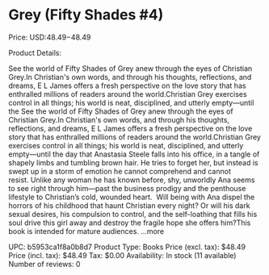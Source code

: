 # Grey (Fifty Shades #4)

Price: USD:$48.49-$48.49

Product Details:

See the world of Fifty Shades of Grey anew through the eyes of Christian Grey.In Christian's own words, and through his thoughts, reflections, and dreams, E L James offers a fresh perspective on the love story that has enthralled millions of readers around the world.Christian Grey exercises control in all things; his world is neat, disciplined, and utterly empty—until the See the world of Fifty Shades of Grey anew through the eyes of Christian Grey.In Christian's own words, and through his thoughts, reflections, and dreams, E L James offers a fresh perspective on the love story that has enthralled millions of readers around the world.Christian Grey exercises control in all things; his world is neat, disciplined, and utterly empty—until the day that Anastasia Steele falls into his office, in a tangle of shapely limbs and tumbling brown hair. He tries to forget her, but instead is swept up in a storm of emotion he cannot comprehend and cannot resist. Unlike any woman he has known before, shy, unworldly Ana seems to see right through him—past the business prodigy and the penthouse lifestyle to Christian’s cold, wounded heart.  Will being with Ana dispel the horrors of his childhood that haunt Christian every night? Or will his dark sexual desires, his compulsion to control, and the self-loathing that fills his soul drive this girl away and destroy the fragile hope she offers him?This book is intended for mature audiences. ...more

UPC: b5953ca1f8a0b8d7
Product Type: Books
Price (excl. tax): $48.49
Price (incl. tax): $48.49
Tax: $0.00
Availability: In stock (11 available)
Number of reviews: 0
